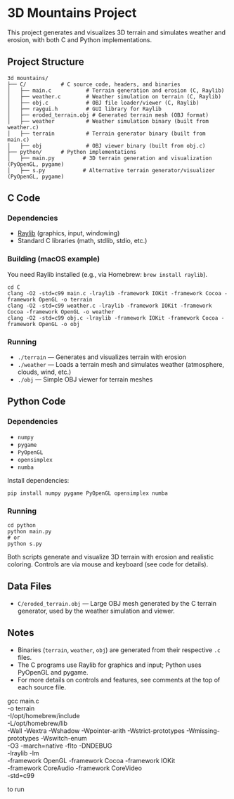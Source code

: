 # 3D Mountains Project

This project generates and visualizes 3D terrain and simulates weather and erosion, with both C and Python implementations.

## Project Structure

```
3d mountains/
├── C/           # C source code, headers, and binaries
│   ├── main.c           # Terrain generation and erosion (C, Raylib)
│   ├── weather.c        # Weather simulation on terrain (C, Raylib)
│   ├── obj.c            # OBJ file loader/viewer (C, Raylib)
│   ├── raygui.h         # GUI library for Raylib
│   ├── eroded_terrain.obj # Generated terrain mesh (OBJ format)
│   ├── weather          # Weather simulation binary (built from weather.c)
│   ├── terrain          # Terrain generator binary (built from main.c)
│   ├── obj              # OBJ viewer binary (built from obj.c)
├── python/      # Python implementations
│   ├── main.py         # 3D terrain generation and visualization (PyOpenGL, pygame)
│   ├── s.py            # Alternative terrain generator/visualizer (PyOpenGL, pygame)
```

## C Code

### Dependencies
- [Raylib](https://www.raylib.com/) (graphics, input, windowing)
- Standard C libraries (math, stdlib, stdio, etc.)

### Building (macOS example)
You need Raylib installed (e.g., via Homebrew: `brew install raylib`).

```
cd C
clang -O2 -std=c99 main.c -lraylib -framework IOKit -framework Cocoa -framework OpenGL -o terrain
clang -O2 -std=c99 weather.c -lraylib -framework IOKit -framework Cocoa -framework OpenGL -o weather
clang -O2 -std=c99 obj.c -lraylib -framework IOKit -framework Cocoa -framework OpenGL -o obj
```

### Running
- `./terrain`   — Generates and visualizes terrain with erosion
- `./weather`   — Loads a terrain mesh and simulates weather (atmosphere, clouds, wind, etc.)
- `./obj`       — Simple OBJ viewer for terrain meshes

## Python Code

### Dependencies
- `numpy`
- `pygame`
- `PyOpenGL`
- `opensimplex`
- `numba`

Install dependencies:
```
pip install numpy pygame PyOpenGL opensimplex numba
```

### Running
```
cd python
python main.py
# or
python s.py
```

Both scripts generate and visualize 3D terrain with erosion and realistic coloring. Controls are via mouse and keyboard (see code for details).

## Data Files
- `C/eroded_terrain.obj` — Large OBJ mesh generated by the C terrain generator, used by the weather simulation and viewer.

## Notes
- Binaries (`terrain`, `weather`, `obj`) are generated from their respective `.c` files.
- The C programs use Raylib for graphics and input; Python uses PyOpenGL and pygame.
- For more details on controls and features, see comments at the top of each source file. 


gcc main.c \
    -o terrain \
    -I/opt/homebrew/include \
    -L/opt/homebrew/lib \
    -Wall -Wextra -Wshadow -Wpointer-arith -Wstrict-prototypes -Wmissing-prototypes -Wswitch-enum \
    -O3 -march=native -flto -DNDEBUG \
    -lraylib -lm \
    -framework OpenGL -framework Cocoa -framework IOKit \
    -framework CoreAudio -framework CoreVideo \
    -std=c99



to run




